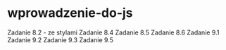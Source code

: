 # wprowadzenie-do-js
Zadanie 8.2 - ze stylami
Zadanie 8.4
Zadanie 8.5
Zadanie 8.6
Zadanie 9.1
Zadanie 9.2
Zadanie 9.3
Zadanie 9.5
